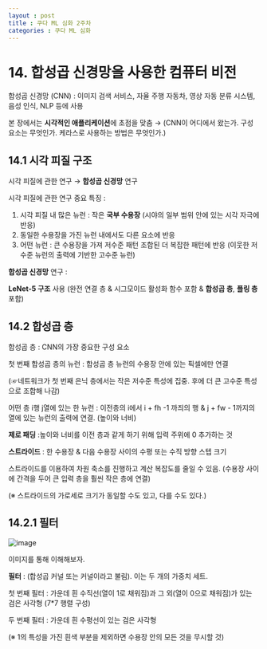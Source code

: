 ```yaml
---
layout : post
title : 쿠다 ML 심화 2주차
categories : 쿠다 ML 심화
---
```

# 14. 합성곱 신경망을 사용한 컴퓨터 비전
합성곱 신경망 (CNN) : 이미지 검색 서비스, 자율 주행 자동차, 영상 자동 분류 시스템, 음성 인식, NLP 등에 사용

본 장에서는 **시각적인 애플리케이션**에 초점을 맞춤 → (CNN이 어디에서 왔는가. 구성요소는 무엇인가. 케라스로 사용하는 방법은 무엇인가.)

## 14.1 시각 피질 구조
시각 피질에 관한 연구 → **합성곱 신경망** 연구 

시각 피질에 관한 연구 중요 특징 : 

1. 시각 피질 내 많은 뉴런 : 작은 **국부 수용장** (시야의 일부 범위 안에 있는 시각 자극에 반응)
2. 동일한 수용장을 가진 뉴런 내에서도 다른 요소에 반응
3. 어떤 뉴런 : 큰 수용장을 가져 저수준 패턴 조합된 더 복잡한 패턴에 반응 (이웃한 저수준 뉴런의 출력에 기반한 고수준 뉴런)

**합성곱 신경망** 연구 : 

**LeNet-5 구조** 사용 (완전 연결 층 & 시그모이드 활성화 함수 포함 & **합성곱 층**, **플링 층** 포함)

## 14.2 합성곱 층
합성곱 층 : CNN의 가장 중요한 구성 요소

첫 번째 합성곱 층의 뉴런 : 합성곱 층 뉴런의 수용장 안에 있는 픽셀에만 연결

(☞네트워크가 첫 번째 은닉 층에서는 작은 저수준 특성에 집중. 후에 더 큰 고수준 특성으로 조합해 나감)

어떤 층 i행 j열에 있는 한 뉴런 : 이전층의 i에서 i + fh -1 까즤의 행 & j + fw - 1까지의 열에 있는 뉴런의 출력에 연결. (높이와 너비)

**제로 패딩** :높이와 너비를 이전 층과 같게 하기 위해 입력 주위에 0 추가하는 것

**스트라이드** : 한 수용장 & 다음 수용장 사이의 수평 또는 수직 방향 스텝 크기

스트라이드를 이용하여 차원 축소를 진행하고 계산 복잡도를 줄일 수 있음. (수용장 사이에 간격을 두어 큰 입력 층을 훨씬 작은 층에 연결)

(※ 스트라이드의 가로세로 크기가 동일할 수도 있고, 다를 수도 있다.)

## 14.2.1 필터
![image](https://github.com/user-attachments/assets/b2dd6380-4eab-46cb-a57f-126fa905afce)

이미지를 통해 이해해보자.

**필터** : (합성곱 커널 또는 커널이라고 불림). 이는 두 개의 가중치 세트. 

첫 번째 필터 : 가운데 흰 수직선(열이 1로 채워짐)과 그 외(열이 0으로 채워짐)가 있는 검은 사각형 (7*7 행렬 구성)

두 번째 필터 : 가운데 흰 수평선이 있는 검은 사각형

(※ 1의 특성을 가진 흰색 부분을 제외하면 수용장 안의 모든 것을 무시할 것)



